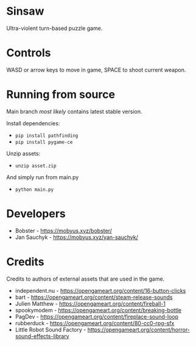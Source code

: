 # Sinsaw
Ultra-violent turn-based puzzle game.

# Controls
WASD or arrow keys to move in game, SPACE to shoot current weapon.

# Running from source
Main branch *most likely* contains latest stable version.

Install dependencies:
* `pip install pathfinding`
* `pip install pygame-ce`

Unzip assets:
* `unzip asset.zip`

And simply run from main.py
* `python main.py`

# Developers
* Bobster - https://mobyus.xyz/bobster/
* Jan Sauchyk - https://mobyus.xyz/yan-sauchyk/

# Credits
Credits to authors of external assets that are used in the game.
* independent.nu - https://opengameart.org/content/16-button-clicks
* bart - https://opengameart.org/content/steam-release-sounds
* Julien Matthew - https://opengameart.org/content/fireball-1
* spookymodem - https://opengameart.org/content/breaking-bottle
* PagDev - https://opengameart.org/content/fireplace-sound-loop
* rubberduck - https://opengameart.org/content/80-cc0-rpg-sfx
* Little Robot Sound Factory - https://opengameart.org/content/horror-sound-effects-library
